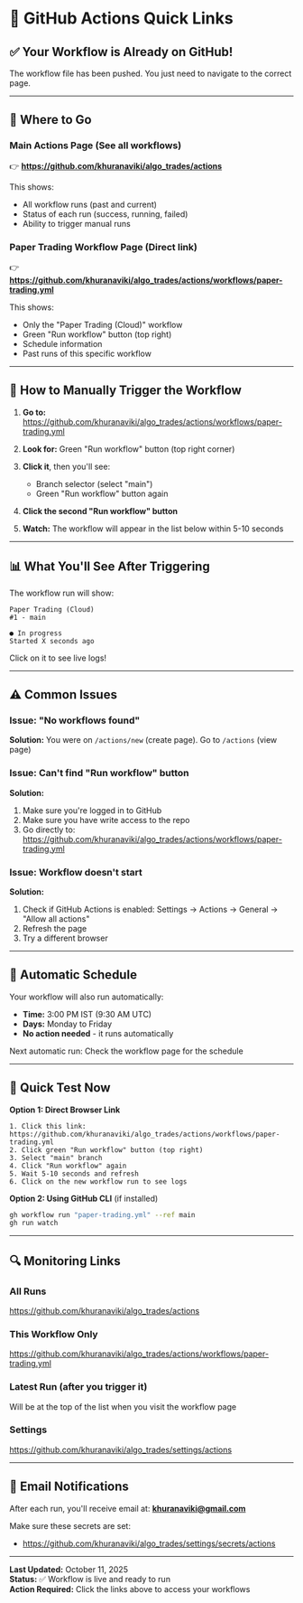 # 🔗 GitHub Actions Quick Links

## ✅ Your Workflow is Already on GitHub!

The workflow file has been pushed. You just need to navigate to the correct page.

---

## 📍 Where to Go

### **Main Actions Page (See all workflows)**
👉 **https://github.com/khuranaviki/algo_trades/actions**

This shows:
- All workflow runs (past and current)
- Status of each run (success, running, failed)
- Ability to trigger manual runs

### **Paper Trading Workflow Page (Direct link)**
👉 **https://github.com/khuranaviki/algo_trades/actions/workflows/paper-trading.yml**

This shows:
- Only the "Paper Trading (Cloud)" workflow
- Green "Run workflow" button (top right)
- Schedule information
- Past runs of this specific workflow

---

## 🚀 How to Manually Trigger the Workflow

1. **Go to:** https://github.com/khuranaviki/algo_trades/actions/workflows/paper-trading.yml

2. **Look for:** Green "Run workflow" button (top right corner)

3. **Click it**, then you'll see:
   - Branch selector (select "main")
   - Green "Run workflow" button again

4. **Click the second "Run workflow" button**

5. **Watch:** The workflow will appear in the list below within 5-10 seconds

---

## 📊 What You'll See After Triggering

The workflow run will show:
```
Paper Trading (Cloud)
#1 - main

● In progress
Started X seconds ago
```

Click on it to see live logs!

---

## ⚠️ Common Issues

### Issue: "No workflows found"
**Solution:** You were on `/actions/new` (create page). Go to `/actions` (view page)

### Issue: Can't find "Run workflow" button
**Solution:** 
1. Make sure you're logged in to GitHub
2. Make sure you have write access to the repo
3. Go directly to: https://github.com/khuranaviki/algo_trades/actions/workflows/paper-trading.yml

### Issue: Workflow doesn't start
**Solution:**
1. Check if GitHub Actions is enabled: Settings → Actions → General → "Allow all actions"
2. Refresh the page
3. Try a different browser

---

## 📅 Automatic Schedule

Your workflow will also run automatically:
- **Time:** 3:00 PM IST (9:30 AM UTC)
- **Days:** Monday to Friday
- **No action needed** - it runs automatically

Next automatic run: Check the workflow page for the schedule

---

## 🎯 Quick Test Now

**Option 1: Direct Browser Link**
```
1. Click this link: https://github.com/khuranaviki/algo_trades/actions/workflows/paper-trading.yml
2. Click green "Run workflow" button (top right)
3. Select "main" branch
4. Click "Run workflow" again
5. Wait 5-10 seconds and refresh
6. Click on the new workflow run to see logs
```

**Option 2: Using GitHub CLI** (if installed)
```bash
gh workflow run "paper-trading.yml" --ref main
gh run watch
```

---

## 🔍 Monitoring Links

### **All Runs**
https://github.com/khuranaviki/algo_trades/actions

### **This Workflow Only**
https://github.com/khuranaviki/algo_trades/actions/workflows/paper-trading.yml

### **Latest Run** (after you trigger it)
Will be at the top of the list when you visit the workflow page

### **Settings**
https://github.com/khuranaviki/algo_trades/settings/actions

---

## 📧 Email Notifications

After each run, you'll receive email at: **khuranaviki@gmail.com**

Make sure these secrets are set:
- https://github.com/khuranaviki/algo_trades/settings/secrets/actions

---

**Last Updated:** October 11, 2025  
**Status:** ✅ Workflow is live and ready to run  
**Action Required:** Click the links above to access your workflows

